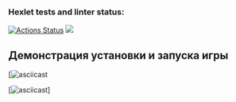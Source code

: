 ### Hexlet tests and linter status:
[![Actions Status](https://github.com/D4rkli/python-project-49/actions/workflows/hexlet-check.yml/badge.svg)](https://github.com/D4rkli/python-project-49/actions)
<a href="https://codeclimate.com/github/D4rkli/python-project-49/maintainability"><img src="https://api.codeclimate.com/v1/badges/0f319a9781c1f9341917/maintainability" /></a>
## Демонстрация установки и запуска игры
[![asciicast](https://asciinema.org/a/LyTIyFK02TPwz7B8EThR4ItaL)

[![asciicast](https://asciinema.org/a/cJIzzqMD13GeUgRL73TtsqXlS)]
